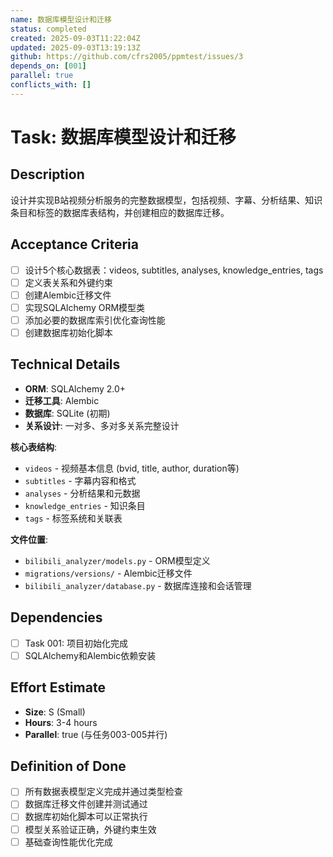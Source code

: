 ```yaml
---
name: 数据库模型设计和迁移
status: completed
created: 2025-09-03T11:22:04Z
updated: 2025-09-03T13:19:13Z
github: https://github.com/cfrs2005/ppmtest/issues/3
depends_on: [001]
parallel: true
conflicts_with: []
---
```


# Task: 数据库模型设计和迁移

## Description
设计并实现B站视频分析服务的完整数据模型，包括视频、字幕、分析结果、知识条目和标签的数据库表结构，并创建相应的数据库迁移。

## Acceptance Criteria
- [ ] 设计5个核心数据表：videos, subtitles, analyses, knowledge_entries, tags
- [ ] 定义表关系和外键约束
- [ ] 创建Alembic迁移文件
- [ ] 实现SQLAlchemy ORM模型类
- [ ] 添加必要的数据库索引优化查询性能
- [ ] 创建数据库初始化脚本

## Technical Details
- **ORM**: SQLAlchemy 2.0+
- **迁移工具**: Alembic
- **数据库**: SQLite (初期)
- **关系设计**: 一对多、多对多关系完整设计

**核心表结构**:
- `videos` - 视频基本信息 (bvid, title, author, duration等)
- `subtitles` - 字幕内容和格式
- `analyses` - 分析结果和元数据
- `knowledge_entries` - 知识条目
- `tags` - 标签系统和关联表

**文件位置**:
- `bilibili_analyzer/models.py` - ORM模型定义
- `migrations/versions/` - Alembic迁移文件
- `bilibili_analyzer/database.py` - 数据库连接和会话管理

## Dependencies
- [ ] Task 001: 项目初始化完成
- [ ] SQLAlchemy和Alembic依赖安装

## Effort Estimate
- **Size**: S (Small)
- **Hours**: 3-4 hours
- **Parallel**: true (与任务003-005并行)

## Definition of Done
- [ ] 所有数据表模型定义完成并通过类型检查
- [ ] 数据库迁移文件创建并测试通过
- [ ] 数据库初始化脚本可以正常执行
- [ ] 模型关系验证正确，外键约束生效
- [ ] 基础查询性能优化完成
